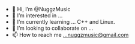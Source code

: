 - 👋 Hi, I’m @NuggzMusic
- 👀 I’m interested in ...
- 🌱 I’m currently learning ... C++ and Linux.
- 💞️ I’m looking to collaborate on ...
- 📫 How to reach me ...nuggzmusic@gmail.com

<!---
NuggzMusic/NuggzMusic is a ✨ special ✨ repository because its `README.md` (this file) appears on your GitHub profile.
You can click the Preview link to take a look at your changes.
--->
